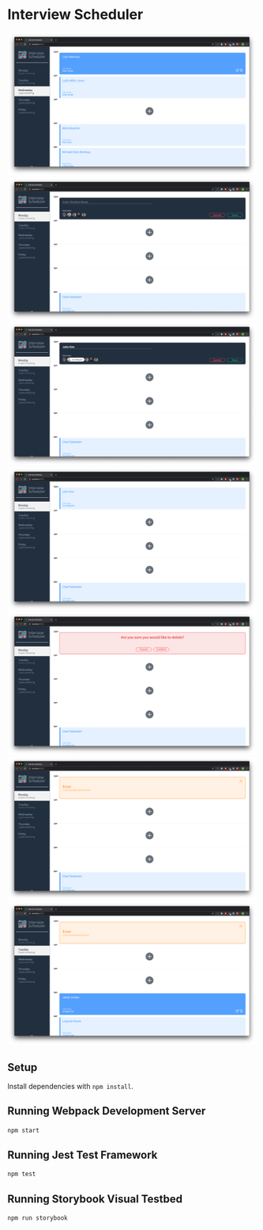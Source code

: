 # Interview Scheduler

![image main page](./preview_images/main_page.png)
![image add](./preview_images/add.png)
![image add data](./preview_images/add_data.png)
![image add added](./preview_images/added.png)
![image add delete](./preview_images/delete.png)
![image add error delete](./preview_images/error_delete.png)
![image add error save](./preview_images/error_save.png)

## Setup

Install dependencies with `npm install`.

## Running Webpack Development Server

```sh
npm start
```

## Running Jest Test Framework

```sh
npm test
```

## Running Storybook Visual Testbed

```sh
npm run storybook
```
